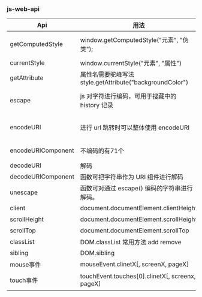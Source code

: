 ### js-web-api

| Api              | 用法                                                     | 返回值或者备注                                         |
| ---------------- | ------------------ | ------------- |
| getComputedStyle | window.getComputedStyle("元素", "伪类");        | CSS 样式声明对象([object CSSStyleDeclaration]) |
| currentStyle     | window.currentStyle("元素", "属性")             | css 属性（IE）        |
| getAttribute     | 属性名需要驼峰写法 style.getAttribute("backgroundColor") | 属性值       |
| escape | js 对字符进行编码，可用于搜藏中的 history 记录 | 不编码的字符有69个 *+-. / @——0-9a-zA-Z |
| encodeURI | 进行 url 跳转时可以整体使用 encodeURI | 不编码的字符有82个 ！#￥&'() * +,/:;=?@_~0-9a-zA-Z
| encodeURIComponent| 不编码的有71个 | 不编码的字符有 ！'() * - . _ ~0-9a-zA-Z |
| decodeURI | 解码 | |
| decodeURIComponent | 函数可把字符串作为 URI 组件进行解码 |
| unescape | 函数可对通过 escape() 编码的字符串进行解码。| 与 url 无关的内容便可用 escape 相关 api |
| client | document.documentElement.clientHeight | 获取高度很关键
| scrollHeight | document.documentElement.scrollHeight | 获取滚动高度
| scrollTop | document.documentElement.scrollTop | 超过设备的高度
| classList | DOM.classList 常用方法 add remove | 操作 dom 类名
| sibling | DOM.sibling | 前一个元素
| mouse事件 | mouseEvent.clinetX[, screenX, pageX] | 单点直接获取属性值
| touch事件 | touchEvent.touches[0].clinetX[, screenx, pageX] | 多点触控导致在数组中获取













<!--
<table class="table table-bordered table-striped table-condensed">  
    <tr>
        <th>Api</th>
        <th>用法</th>
        <th>返回值</th>
    </tr>  
    <tr>  
        <td rowspan="6" style="white-space:nowrap;width:1000px">getComputedStyle</td>
        <td rowspan="3">window.getComputedStyle("元素", "伪类");</td>
         <td>CSS样式声明对象([object CSSStyleDeclaration])</td>
    </tr>
   
</table>-->
